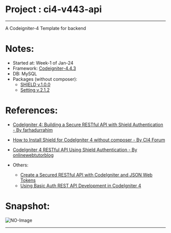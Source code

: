 # Project : ci4-v443-api
*********************************************
A Codeigniter-4 Template for backend

# Notes:
- Started at: Week-1 of Jan-24 
- Framework: [Codeigniter-4.4.3]([https://github.com/maulahaz/lar10-cbt-fic10](https://github.com/codeigniter4/CodeIgniter4/archive/refs/tags/v4.4.3.zip)) 
- DB: MySQL
- Packages (without composer):
  - [SHIELD v.1.0.0](https://github.com/codeigniter4/shield/archive/refs/tags/v1.0.0.zip)
  - [Setting v.2.1.2](https://github.com/codeigniter4/settings/archive/refs/tags/v2.1.2.zip)

# References:
- [CodeIgniter 4: Building a Secure RESTful API with Shield Authentication - By farhadurrahim](https://farhadurrahim.com/codeigniter-4-restful-api-with-shield-authentication/)
- [How to Install Shield for CodeIgniter 4 without composer - By CI4 Forum](https://github.com/codeigniter4/shield/discussions/581)
- [CodeIgniter 4 RESTful API Using Shield Authentication - By onlinewebtutorblog](https://onlinewebtutorblog.com/codeigniter-4-restful-api-using-shield-authentication/)

- Others:
  - [Create a Secured RESTful API with CodeIgniter and JSON Web Tokens](https://www.twilio.com/blog/create-secured-restful-api-codeigniter-php)
  - [Using Basic Auth REST API Development in CodeIgniter 4](https://onlinewebtutorblog.com/basic-auth-rest-api-development-in-codeigniter-4/)

# Snapshot:
![NO-Image](noimage.jpg)
<hr>

